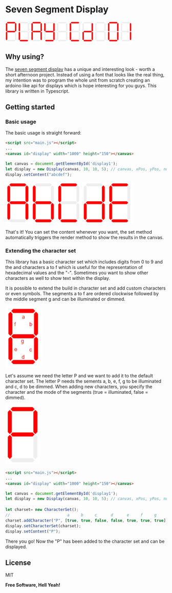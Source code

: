 # Seven Segment Display


![Example display](https://raw.githubusercontent.com/bjoernffm/seven-segment-display/main/assets/example2.png)

## Why using?
The [seven segment display](https://en.wikipedia.org/wiki/Seven-segment_display) has a unique and interesting look - worth a short afternoon project. Instead of using a font that looks like the real thing, my intention was to program the whole unit from scratch creating an ardoino like api for displays which is hope interesting for you guys. This library is written in Typescript.

## Getting started
### Basic usage
The basic usage is straight forward:
```html
<script src="main.js"></script>
...
<canvas id="display" width="1000" height="150"></canvas>
```
```javascript
let canvas = document.getElementById('display1');
let display = new Display(canvas, 10, 10, 5); // canvas, xPos, yPos, numberOfCharacters
display.setContent("abcdef");
```

![Example display](https://github.com/bjoernffm/seven-segment-display/blob/main/assets/example1.PNG?raw=true "Example display")

That's it! You can set the content whenever you want, the set method automatically triggers the render method to show the results in the canvas.

### Extending the character set
This library has a basic character set which includes digits from 0 to 9 and the and characters a to f which is useful for the representation of hexadecimal values and the "-". Sometimes you want to show other characters as well to show text within the display.

It is possible to extend the build in character set and add custom characters or even symbols. The segments a to f are ordered clockwise followed by the middle segment g and can be illuminated or dimmed.

![Segments](https://github.com/bjoernffm/seven-segment-display/blob/main/assets/explanation1.png?raw=true "Segments")

Let's assume we need the letter P and we want to add it to the default character set. The letter P needs the sements a, b, e, f, g to be illuminated and c, d  to be dimmed. When adding new characters, you specify the character and the mode of the segments (true = illuminated, false = dimmed).

![The letter P](https://github.com/bjoernffm/seven-segment-display/blob/main/assets/explanation2.png?raw=true "The letter P")

```html
<script src="main.js"></script>
...
<canvas id="display" width="1000" height="150"></canvas>
```
```javascript
let canvas = document.getElementById('display1');
let display = new Display(canvas, 10, 10, 5); // canvas, xPos, yPos, numberOfCharacters

let charset= new CharacterSet();
//                         a     b     c      d      e     f     g
charset.addCharacter("P", [true, true, false, false, true, true, true]);
display.setCharacterSet(charset);
display.setContent("P");
```

There you go! Now the "P" has been added to the character set and can be displayed.
## License

MIT

**Free Software, Hell Yeah!**